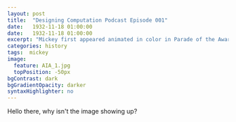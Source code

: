 ```yaml
---
layout: post
title:  "Designing Computation Podcast Episode 001"
date:   1932-11-18 01:00:00
date:   1932-11-18 01:00:00
excerpt: "Mickey first appeared animated in color in Parade of the Award Nominees in 1932, however the film strip was..."
categories: history
tags:  mickey
image:
  feature: AIA_1.jpg
  topPosition: -50px
bgContrast: dark
bgGradientOpacity: darker
syntaxHighlighter: no
---
```


Hello there, why isn't the image showing up?